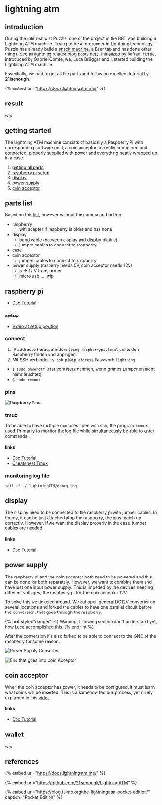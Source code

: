 # lightning atm

## introduction

During the internship at Puzzle, one of the project in the BBT was building a Lightning ATM machine. Trying to be a forerunner in Lightning technology, Puzzle has already build a [snack machine](https://www.puzzle.ch/de/blog/articles/2018/09/18/puzzle-itc-und-energy-kitchen-machen-es-moeglich-schnelle-bezahlung-mit-bitcoin-purer-genuss-ist-garantiert), a Beer tap and has done other things. See all lightning related blog posts [here](https://www.puzzle.ch/de/blog/categories/strategische-themen/lightning). Initialized by Raffael Hertle, introduced by Gabriel Comte, we, Luca Brügger and I, started building the Lightning ATM machine.

Essentially, we had to get all the parts and follow an excellent tutorial by **21isenough**.

{% embed url="https://docs.lightningatm.me/" %}

## result

_wip_

## getting started

The Lightning ATM machine consists of basically a Raspberry Pi with corresponding software on it, a coin acceptor correctly configured and connected, properly supplied with power  and everything neatly wrapped up in a case.

1. [getting all parts](lightning-atm.md#parts-list)
2. [raspberry pi setup](lightning-atm.md#raspberry-pi)
3. [display](lightning-atm.md#display)
4. [power supply](lightning-atm.md#power-supply)
5. [coin acceptor](lightning-atm.md#coin-acceptor)

## parts list

Based on this [list](https://docs.lightningatm.me/requirements/hardware-requirements), however without the camera and button.

* raspberry
  * wifi adapter if raspberry is older and has none
* display
  * band cable \(between display and display platine\)
  * jumper cables to connect to raspberry
* case
* coin acceptor
  * jumper cables to connect to raspberry
* power supply \(rasperry needs 5V, coin acceptor needs 12V\)
  * 5 -&gt; 12 V transformer
  * micro usb .... wip

## raspberry pi

* [Doc Tutorial](https://docs.lightningatm.me/lightningatm-setup/hardware-setup/assembly-and-software)

### setup

* [Video at setup position ](https://youtu.be/A9JKUQvvmYM?t=557)

### **connect**

1. IP addresse herausefinden: `$ping raspberrypi.local` sollte den Raspberry finden und anpingen.
2. Mit SSH verbinden: `$ ssh pi@ip_address`  Passwort: `l1ghtning`

* `$ sudo poweroff` \(erst vom Netz nehmen, wenn grünes Lämpchen nicht mehr leuchtet\)
* `$ sudo reboot`

### pins

![Raspberry Pins](https://www.elektronik-kompendium.de/sites/raspberry-pi/fotos/raspberry-pi-15b.jpg)

### tmux

To be able to have multiple consoles open with ssh, the program `tmux` is used. Primarily to monitor the log file while simultaneously be able to enter commands.

#### links

* [Doc Tutorial](https://docs.lightningatm.me/lightningatm-setup/software-setup/monitoring_log_file)
* [Cheatsheet Tmux](https://tmuxcheatsheet.com/)

### monitoring log file

```text
tail -f ~/.lightningATM/debug.log
```

## display

The display need to be connected to the raspberry pi with jumper cables. In theory, it can be just attached atop the raspberry, the pins match up correctly. However, if we want the display properly in the case, jumper cables are needed.

#### links

* [Doc Tutorial](https://docs.lightningatm.me/lightningatm-setup/hardware-setup/raspberry-pi-and-display)

## power supply

The raspberry pi and the coin acceptor both need to be powered and this can be done for both separately. However, we want to combine them and have just one input power supply. This is impeded by the devices needing different voltages, the raspberry pi 5V, the coin acceptor 12V.

To solve this we tinkered around. We cut open general DC12V converter on several locations and forked the cables to have one parallel circuit before the conversion, that goes through the raspberry. 

{% hint style="danger" %}
Warning, following section don't understand yet, how Luca accomplished this.
{% endhint %}

After the conversion it's also forked to be able to connect to the GND of the raspberry for some reason.

![Power Supply Converter](../../.gitbook/assets/coin1.jpeg)

![End that goes into Coin Acceptor](../../.gitbook/assets/coin2.jpeg)

## coin acceptor

When the coin acceptor has power, it needs to be configured. It must learn what coins will be inserted. This is a somehow tedious process, yet nicely explained in this [video](https://youtu.be/14JfEhNSdZE?t=1405).

#### links

* [ Doc Tutorial](https://www.youtube.com/watch?v=14JfEhNSdZE&feature=youtu.be)

## wallet

_wip_

## references

{% embed url="https://docs.lightningatm.me/" %}

{% embed url="https://github.com/21isenough/LightningATM" %}

{% embed url="https://blog.fulmo.org/the-lightningatm-pocket-edition/" caption="Pocket Edition" %}



